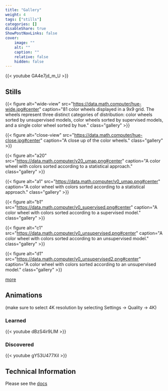 ```yaml
---
title: "Gallery"
weight: 4
tags: ["stills"]
categories: []
disableShare: true
ShowPostNavLinks: false
cover:
    image: ""
    alt: ""
    caption: ""
    relative: false
    hidden: false
---
```


{{< youtube GA4e7jd_m_U >}}

## Stills

{{< figure alt="wide-view" src="https://data.math.computer/hue-wide.jpg#center" caption="81 color wheels displayed in a 9x9 grid. The wheels represent three distinct categories of distribution: color wheels sorted by unsupervised models, color wheels sorted by supervised models, and a single color wheel sorted by hue." class="gallery" >}}

{{< figure alt="close-view" src="https://data.math.computer/hue-close.jpg#center" caption="A close up of the color wheels." class="gallery" >}}

{{< figure alt="a20" src="https://data.math.computer/v20_umap.png#center" caption="A color wheel with colors sorted according to a statistical approach." class="gallery" >}}

{{< figure alt="a1" src="https://data.math.computer/v0_umap.png#center" caption="A color wheel with colors sorted according to a statistical approach." class="gallery" >}}

{{< figure alt="b1" src="https://data.math.computer/v0_supervised.png#center" caption="A color wheel with colors sorted according to a supervised model." class="gallery" >}}

{{< figure alt="c1" src="https://data.math.computer/v0_unsupervised.png#center" caption="A color wheel with colors sorted according to an unsupervised model." class="gallery" >}}

{{< figure alt="d1" src="https://data.math.computer/v0_unsupervised2.png#center" caption="A color wheel with colors sorted according to an unsupervised model." class="gallery" >}}

[more](/tags/stills)

## Animations
(make sure to select 4K resolution by selecting Settings -> Quality -> 4K)

### Learned
{{< youtube dBzS4ir9LlM >}}

### Discovered
{{< youtube gY53U477XiI >}}


## Technical Information

Please see the [docs](/docs/intro)

